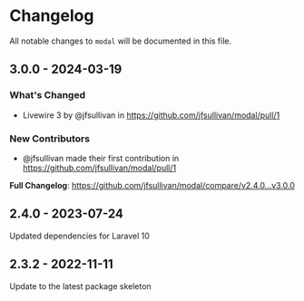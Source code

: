 # Changelog

All notable changes to `modal` will be documented in this file.

## 3.0.0 - 2024-03-19

### What's Changed

* Livewire 3 by @jfsullivan in https://github.com/jfsullivan/modal/pull/1

### New Contributors

* @jfsullivan made their first contribution in https://github.com/jfsullivan/modal/pull/1

**Full Changelog**: https://github.com/jfsullivan/modal/compare/v2.4.0...v3.0.0

## 2.4.0 - 2023-07-24

Updated dependencies for Laravel 10

## 2.3.2 - 2022-11-11

Update to the latest package skeleton
